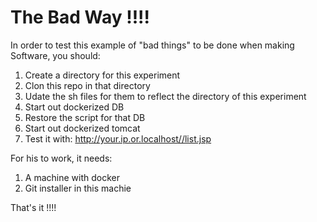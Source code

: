 # The Bad Way !!!!

In order to test this example of "bad things" to be done when making Software, you should:

1. Create a directory for this experiment
2. Clon this repo in that directory
3. Udate the sh files for them to reflect the directory of this experiment
4. Start out dockerized DB
5. Restore the script for that DB
6. Start out dockerized tomcat
7. Test it with: http://your.ip.or.localhost//list.jsp

For his to work, it needs:
1. A machine with docker
2. Git installer in this machie

That's it !!!!
